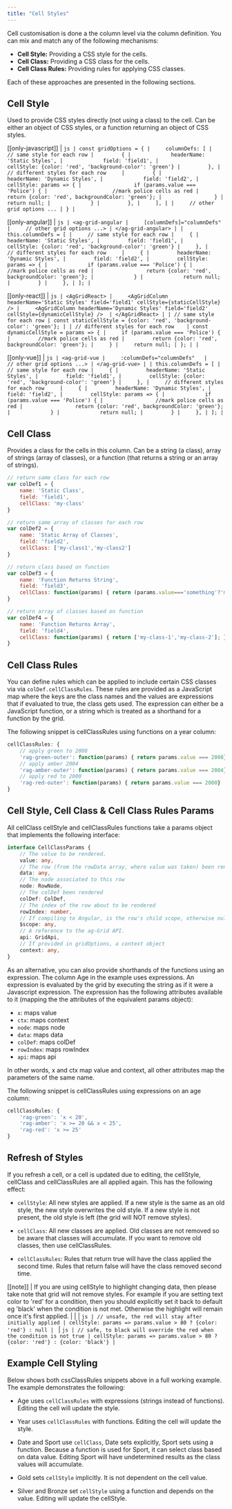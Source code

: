 ```yaml
---
title: "Cell Styles"
---
```


Cell customisation is done a the column level via the column definition. You can mix and match any of the following mechanisms:


- **Cell Style:** Providing a CSS style for the cells.
- **Cell Class:** Providing a CSS class for the cells.
- **Cell Class Rules:** Providing rules for applying CSS classes.

Each of these approaches are presented in the following sections.

## Cell Style

Used to provide CSS styles directly (not using a class) to the cell. Can be either an object
of CSS styles, or a function returning an object of CSS styles.

[[only-javascript]]
| ```js
| const gridOptions = {
|     columnDefs: [
|         // same style for each row
|         {
|             headerName: 'Static Styles',
|             field: 'field1',
|             cellStyle: {color: 'red', 'background-color': 'green'}
|         },
|         // different styles for each row    
|         {
|             headerName: 'Dynamic Styles',
|             field: 'field2',
|             cellStyle: params => {
|                 if (params.value === 'Police') {
|                     //mark police cells as red
|                     return {color: 'red', backgroundColor: 'green'};
|                 }
|                 return null;
|             }
|         },
|     ],
|
|     // other grid options ...
| }
| ```

[[only-angular]]
| ```js
| <ag-grid-angular
|     [columnDefs]="columnDefs"
|     // other grid options ...>
| </ag-grid-angular>
|
| this.columnDefs = [
|     // same style for each row
|     {
|         headerName: 'Static Styles',
|         field: 'field1',
|         cellStyle: {color: 'red', 'background-color': 'green'}
|     },
|     // different styles for each row    
|     {
|         headerName: 'Dynamic Styles',
|         field: 'field2',
|         cellStyle: params => {
|             if (params.value === 'Police') {
|                 //mark police cells as red
|                 return {color: 'red', backgroundColor: 'green'};
|             }
|             return null;
|         }
|     },
| ];
| ```

[[only-react]]
| ```js
| <AgGridReact>
|     <AgGridColumn headerName='Static Styles' field='field1' cellStyle={staticCellStyle} />
|     <AgGridColumn headerName='Dynamic Styles' field='field2' cellStyle={dynamicCellStyle} /> 
| </AgGridReact>
|
| // same style for each row
| const staticCellStyle = {color: 'red', 'background-color': 'green'};
|
| // different styles for each row   
| const dynamicCellStyle = params => {
|     if (params.value === 'Police') {
|         //mark police cells as red
|         return {color: 'red', backgroundColor: 'green'};
|     }
|     return null;
| };
|
| ```


[[only-vue]]
| ```js
| <ag-grid-vue
|     :columnDefs="columnDefs"  
|     // other grid options ...>
| </ag-grid-vue>
|
| this.columnDefs = [
|     // same style for each row
|     {
|         headerName: 'Static Styles',
|         field: 'field1',
|         cellStyle: {color: 'red', 'background-color': 'green'}
|     },
|     // different styles for each row    
|     {
|         headerName: 'Dynamic Styles',
|         field: 'field2',
|         cellStyle: params => {
|             if (params.value === 'Police') {
|                 //mark police cells as red
|                 return {color: 'red', backgroundColor: 'green'};
|             }
|             return null;
|         }
|     },
| ];
| ```


## Cell Class


Provides a class for the cells in this column. Can be a string (a class), array of strings
(array of classes), or a function (that returns a string or an array of strings).


```js
// return same class for each row
var colDef1 = {
    name: 'Static Class',
    field: 'field1',
    cellClass: 'my-class'
}

// return same array of classes for each row
var colDef2 = {
    name: 'Static Array of Classes',
    field: 'field2',
    cellClass: ['my-class1','my-class2']
}

// return class based on function
var colDef3 = {
    name: 'Function Returns String',
    field: 'field3',
    cellClass: function(params) { return (params.value==='something'?'my-class-1':'my-class-2'); }
}

// return array of classes based on function
var colDef4 = {
    name: 'Function Returns Array',
    field: 'field4',
    cellClass: function(params) { return ['my-class-1','my-class-2']; }
}
```

## Cell Class Rules


You can define rules which can be applied to include certain CSS classes via via `colDef.cellClassRules`.
These rules are provided as a JavaScript map where the keys are the class names and the values are expressions
that if evaluated to true, the class gets used. The expression can either be a JavaScript function,
or a string which is treated as a shorthand for a function by the grid.



The following snippet is cellClassRules using functions on a year column:

```js
cellClassRules: {
    // apply green to 2008
    'rag-green-outer': function(params) { return params.value === 2008},
    // apply amber 2004
    'rag-amber-outer': function(params) { return params.value === 2004},
    // apply red to 2000
    'rag-red-outer': function(params) { return params.value === 2000}
}
```

## Cell Style, Cell Class & Cell Class Rules Params


All cellClass cellStyle and cellClassRules functions take a params object that implements the following interface:


```ts
interface CellClassParams {
    // The value to be rendered.
    value: any,
    // The row (from the rowData array, where value was taken) been rendered.
    data: any,
    // The node associated to this row
    node: RowNode,
    // The colDef been rendered
    colDef: ColDef,
    // The index of the row about to be rendered
    rowIndex: number,
    // If compiling to Angular, is the row's child scope, otherwise null.
    $scope: any,
    // A reference to the ag-Grid API.
    api: GridApi,
    // If provided in gridOptions, a context object
    context: any,
}
```

As an alternative, you can also provide shorthands of the functions using an expression.
The column Age in the example uses expressions. An expression is evaluated by the grid
by executing the string as if it were a Javascript expression. The expression
has the following attributes available to it (mapping the the attributes of the equivalent
params object):

- `x`: maps value
- `ctx`: maps context
- `node`: maps node
- `data`: maps data
- `colDef`: maps colDef
- `rowIndex`: maps rowIndex
- `api`: maps api



In other words, x and ctx map value and context, all other attributes map the parameters of the same name.

The following snippet is cellClassRules using expressions on an age column:

```js
cellClassRules: {
    'rag-green': 'x < 20',
    'rag-amber': 'x >= 20 && x < 25',
    'rag-red': 'x >= 25'
}
```

## Refresh of Styles

If you refresh a cell, or a cell is updated due to editing, the cellStyle,
cellClass and cellClassRules are all applied again. This has the following
effect:

- `cellStyle`: All new styles are applied. If a new style is the same as an old style, the new style overwrites the old style. If a new style is not present, the old style is left (the grid will NOT remove styles).

- `cellClass`: All new classes are applied. Old classes are not removed so be aware that classes will accumulate. If you want to remove old classes, then use cellClassRules.

- `cellClassRules`: Rules that return true will have the class applied the second time. Rules that return false will have the class removed
    second time.


[[note]]
| If you are using cellStyle to highlight changing data, then please take note that grid will not remove styles. For example if you are setting text color to 'red' for a condition, then you should explicitly set it back to default eg 'black' when the condition is not met. Otherwise the highlight will remain once it's first applied.
|
|
| ```js
| // unsafe, the red will stay after initially applied
| cellStyle: params => params.value > 80 ? {color: 'red'} : null
| ```
| ```js
| // safe, to black will override the red when the condition is not true
| cellStyle: params => params.value > 80 ? {color: 'red'} : {color: 'black'}
| ```


## Example Cell Styling

Below shows both cssClassRules snippets above in a full working example. The example demonstrates the following:


- Age uses `cellClassRules` with expressions (strings instead of functions). Editing the cell will update the style.

- Year uses `cellClassRules` with functions. Editing the cell will update the style.

- Date and Sport use `cellClass`, Date sets explicitly, Sport sets using a function. Because a function is used for Sport, it can select class based on data value. Editing Sport will have undetermined results as the class values will accumulate.

- Gold sets `cellStyle` implicitly. It is not dependent on the cell value.

- Silver and Bronze set `cellStyle` using a function and depends on the value. Editing will update the cellStyle.

<grid-example title='Cell Styling' name='cell-styling' type='generated'></grid-example>
